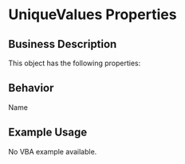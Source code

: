 # UniqueValues Properties

## Business Description
This object has the following properties:

## Behavior
Name

## Example Usage
No VBA example available.